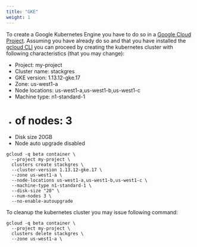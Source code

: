 ```yaml
---
title: "GKE"
weight: 1
---
```


To create a Google Kubernetes Engine you have to do so in a [Google Cloud Project](https://cloud.google.com/resource-manager/docs/creating-managing-projects).
 Assuming you have already do so and that you have installed the [gcloud CLI](https://cloud.google.com/sdk/gcloud/)
 you can proceed by creating the kubernetes cluster with following characteristics (that you may change):

 * Project: my-project
 * Cluster name: stackgres
 * GKE version: 1.13.12-gke.17
 * Zone: us-west1-a
 * Node locations: us-west1-a,us-west1-b,us-west1-c
 * Machine type: n1-standard-1
 * # of nodes: 3
 * Disk size 20GB
 * Node auto upgrade disabled

```
gcloud -q beta container \
  --project my-project \
  clusters create stackgres \
  --cluster-version 1.13.12-gke.17 \
  --zone us-west1-a \
  --node-locations us-west1-a,us-west1-b,us-west1-c \
  --machine-type n1-standard-1 \
  --disk-size "20" \
  --num-nodes 3 \
  --no-enable-autoupgrade
```

To cleanup the kubernetes cluster you may issue following command:

```
gcloud -q beta container \
  --project my-project \
  clusters delete stackgres \
  --zone us-west1-a \
```